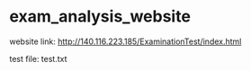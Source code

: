 # exam_analysis_website

website link: http://140.116.223.185/ExaminationTest/index.html

test file: test.txt
